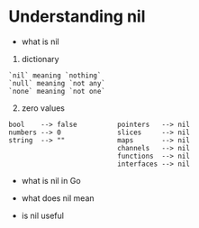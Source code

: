 # Understanding nil

- what is nil

1. dictionary

```text
`nil` meaning `nothing`
`null` meaning `not any`
`none` meaning `not one`
```

2. zero values

```text
bool    --> false          pointers   --> nil
numbers --> 0              slices     --> nil
string  --> ""             maps       --> nil
                           channels   --> nil
                           functions  --> nil
                           interfaces --> nil
```

- what is nil in Go

- what does nil mean

- is nil useful
